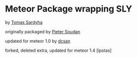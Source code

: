 # Meteor Package wrapping SLY

by [Tomas Sardyha](https://twitter.com/darsain)

originally packaged by [Pieter Soudan](https://github.com/Sewdn/meteor-sly)

updated for meteor 1.0 by [dcsan](https://github.com/Sewdn/meteor-sly)

forked, deleted extra, updated for meteor 1.4 [ipstas]
